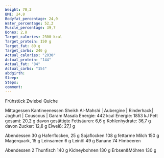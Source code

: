 ```yaml
---
Weight: 70,3
BMI: 24,8
Bodyfat_percentage: 24,0
Water_percentage: 52,2
Muscle_percentage: 39,7
Bones: 2,8
Target_calories: 2300 kcal
Target_protein: 150 g
Target_fat: 80 g
Target_carbs: 240 g
Actual_calories: "2030"
Actual_protein: "144"
Actual_fat: "84"
Actual_carbs: "154"
abdgirth:
Sleep:
Steps:
comment:
---
```


Frühstück
Zwiebel Quiche


Mittagessen
Kantineenessen Sheikh Al-Mahshi | Aubergine | Rinderhack| Joghurt | Couscous | Garam Masala
Energie: 442 kcal
Energie: 1853 kJ Fett gesamt: 20,2 g
davon gesättigte Fettsäuren: 6,6 g
Kohlenhydrate: 36,7 g
davon Zucker: 12,8 g
Eiweiß: 27,1 g


Abendessen
30 g Haferflocken,
25 g Sojaflocken
108 g fettarme Milch
150 g Magerquark,
15 g Leinsamen
6 g Leinöl
49 g Banane
74 Himbeeren 


Abendessen 2
Thunfisch 140 g
Kidneybohnen 130 g
Erbsen&Möhren 130 g

